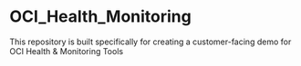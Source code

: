 # OCI_Health_Monitoring
This repository is built specifically for creating a customer-facing demo for OCI Health &amp; Monitoring Tools
